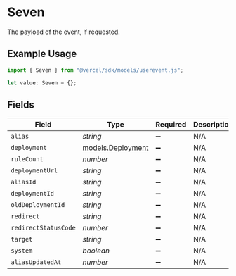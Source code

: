 # Seven

The payload of the event, if requested.

## Example Usage

```typescript
import { Seven } from "@vercel/sdk/models/userevent.js";

let value: Seven = {};
```

## Fields

| Field                                        | Type                                         | Required                                     | Description                                  |
| -------------------------------------------- | -------------------------------------------- | -------------------------------------------- | -------------------------------------------- |
| `alias`                                      | *string*                                     | :heavy_minus_sign:                           | N/A                                          |
| `deployment`                                 | [models.Deployment](../models/deployment.md) | :heavy_minus_sign:                           | N/A                                          |
| `ruleCount`                                  | *number*                                     | :heavy_minus_sign:                           | N/A                                          |
| `deploymentUrl`                              | *string*                                     | :heavy_minus_sign:                           | N/A                                          |
| `aliasId`                                    | *string*                                     | :heavy_minus_sign:                           | N/A                                          |
| `deploymentId`                               | *string*                                     | :heavy_minus_sign:                           | N/A                                          |
| `oldDeploymentId`                            | *string*                                     | :heavy_minus_sign:                           | N/A                                          |
| `redirect`                                   | *string*                                     | :heavy_minus_sign:                           | N/A                                          |
| `redirectStatusCode`                         | *number*                                     | :heavy_minus_sign:                           | N/A                                          |
| `target`                                     | *string*                                     | :heavy_minus_sign:                           | N/A                                          |
| `system`                                     | *boolean*                                    | :heavy_minus_sign:                           | N/A                                          |
| `aliasUpdatedAt`                             | *number*                                     | :heavy_minus_sign:                           | N/A                                          |